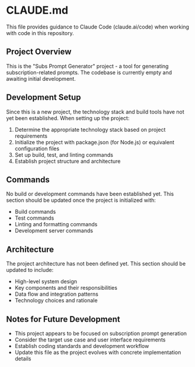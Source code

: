 # CLAUDE.md

This file provides guidance to Claude Code (claude.ai/code) when working with code in this repository.

## Project Overview

This is the "Subs Prompt Generator" project - a tool for generating subscription-related prompts. The codebase is currently empty and awaiting initial development.

## Development Setup

Since this is a new project, the technology stack and build tools have not yet been established. When setting up the project:

1. Determine the appropriate technology stack based on project requirements
2. Initialize the project with package.json (for Node.js) or equivalent configuration files
3. Set up build, test, and linting commands
4. Establish project structure and architecture

## Commands

No build or development commands have been established yet. This section should be updated once the project is initialized with:

- Build commands
- Test commands  
- Linting and formatting commands
- Development server commands

## Architecture

The project architecture has not been defined yet. This section should be updated to include:

- High-level system design
- Key components and their responsibilities
- Data flow and integration patterns
- Technology choices and rationale

## Notes for Future Development

- This project appears to be focused on subscription prompt generation
- Consider the target use case and user interface requirements
- Establish coding standards and development workflow
- Update this file as the project evolves with concrete implementation details